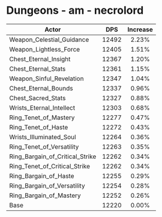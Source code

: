 # Dungeons - am - necrolord
| Actor | DPS | Increase |
|---|:---:|:---:|
|Weapon_Celestial_Guidance|12492|2.23%|
|Weapon_Lightless_Force|12405|1.51%|
|Chest_Eternal_Insight|12367|1.20%|
|Chest_Eternal_Stats|12361|1.15%|
|Weapon_Sinful_Revelation|12347|1.04%|
|Chest_Eternal_Bounds|12337|0.96%|
|Chest_Sacred_Stats|12327|0.88%|
|Wrists_Eternal_Intellect|12303|0.68%|
|Ring_Tenet_of_Mastery|12277|0.47%|
|Ring_Tenet_of_Haste|12272|0.43%|
|Wrists_Illuminated_Soul|12264|0.36%|
|Ring_Tenet_of_Versatility|12263|0.35%|
|Ring_Bargain_of_Critical_Strike|12262|0.34%|
|Ring_Tenet_of_Critical_Strike|12262|0.34%|
|Ring_Bargain_of_Haste|12255|0.29%|
|Ring_Bargain_of_Versatility|12254|0.28%|
|Ring_Bargain_of_Mastery|12252|0.26%|
|Base|12220|0.00%|
